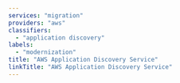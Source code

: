 ```yaml
---
services: "migration"
providers: "aws"
classifiers:
  - "application discovery"
labels:
  - "modernization"
title: "AWS Application Discovery Service"
linkTitle: "AWS Application Discovery Service"
---
```

